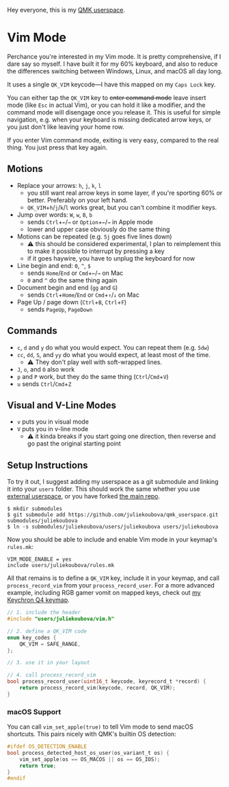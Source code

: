 Hey everyone, this is my [QMK userspace](https://docs.qmk.fm/newbs_external_userspace).

# Vim Mode

Perchance you're interested in my Vim mode. It is pretty comprehensive, if I dare
say so myself. I have built it for my 60% keyboard, and also to reduce the
differences switching between Windows, Linux, and macOS all day long.

It uses a single `QK_VIM` keycode&mdash;I have this mapped on my `Caps Lock` key.

You can either tap the `QK_VIM` key to ~~enter command mode~~ leave insert mode
(like `Esc` in actual Vim), or you can hold it like a modifier, and the command
mode will disengage once you release it. This is useful for simple navigation,
e.g. when your keyboard is missing dedicated arrow keys, or you just don't like
leaving your home row.

If you enter Vim command mode, exiting is very easy, compared to the real thing.
You just press that key again.

## Motions
* Replace your arrows: `h`, `j`, `k`, `l`
    * you still want real arrow keys in some layer, if you're sporting 60% or
      better. Preferably on your left hand.
    * `QK_VIM`+`h`/`j`/`k`/`l` works great, but you can't combine it modifier
      keys.
* Jump over words: `W`, `w`, `B`, `b`
    * sends `Ctrl`+`←`/`→` or `Option`+`←`/`→` in Apple mode
    * lower and upper case obviously do the same thing
* Motions can be repeated (e.g. `5j` goes five lines down)
    * ⚠️ this should be considered experimental, I plan to reimplement this to
      make it possible to interrupt by pressing a key
    * if it goes haywire, you have to unplug the keyboard for now
* Line begin and end: `0`, `^`, `$`
    * sends `Home`/`End` or `Cmd`+`←`/`→` on Mac
    * `0` and `^` do the same thing again
* Document begin and end (`gg` and `G`)
    * sends `Ctrl`+`Home`/`End` or `Cmd`+`↑`/`↓` on Mac
* Page Up / page down (`Ctrl`+`B`, `Ctrl`+`F`)
    * sends `PageUp`, `PageDown`
 
## Commands
* `c`, `d` and `y` do what you would expect. You can repeat them (e.g. `5dw`)
* `cc`, `dd`, `S`, and `yy` do what you would expect, at least most of the time.
    * ⚠️ They don't play well with soft-wrapped lines.
* `J`, `o`, and `O` also work
* `p` and `P` work, but they do the same thing (`Ctrl`/`Cmd`+`V`)
* `u` sends `Ctrl`/`Cmd`+`Z`

## Visual and V-Line Modes
* `v` puts you in visual mode
* `V` puts you in v-line mode
    * ⚠️ it kinda breaks if you start going one direction, then reverse and go
      past the original starting point

## Setup Instructions
To try it out, I suggest adding my userspace as a git submodule and linking it
into your `users` folder. This should work the same whether you use
[external userspace](https://docs.qmk.fm/newbs_external_userspace), 
or you have forked [the main repo](https://github.com/qmk/qmk_firmware/).

```shell
$ mkdir submodules
$ git submodule add https://github.com/juliekoubova/qmk_userspace.git submodules/juliekoubova
$ ln -s submodules/juliekoubova/users/juliekoubova users/juliekoubova
```

Now you should be able to include and enable Vim mode in your keymap's `rules.mk`:

```make
VIM_MODE_ENABLE = yes
include users/juliekoubova/rules.mk
```

All that remains is to define a `QK_VIM` key, include it in your keymap, and
call `process_record_vim` from your `process_record_user`. For a more advanced
example, including RGB gamer vomit on mapped keys, check out 
[my Keychron Q4 keymap](https://github.com/juliekoubova/qmk_userspace/blob/main/keyboards/keychron/q4/ansi/keymaps/juliekoubova/keymap.c).


```c
// 1. include the header
#include "users/juliekoubova/vim.h"

// 2. define a QK_VIM code
enum key_codes {
    QK_VIM = SAFE_RANGE,
};

// 3. use it in your layout

// 4. call process_record_vim
bool process_record_user(uint16_t keycode, keyrecord_t *record) {
    return process_record_vim(keycode, record, QK_VIM);
}
```
### macOS Support
You can call `vim_set_apple(true)` to tell Vim mode to send macOS shortcuts. This pairs nicely with QMK's
builtin OS detection:
```c
#ifdef OS_DETECTION_ENABLE
bool process_detected_host_os_user(os_variant_t os) {
    vim_set_apple(os == OS_MACOS || os == OS_IOS);
    return true;
}
#endif
```
